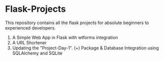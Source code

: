 # Flask-Projects
This repository contains all the flask projects for absolute beginners to experienced developers.

1. A Simple Web App in Flask with wtforms integration
2. A URL Shortener
3. Updating the "Project-Day-1". (+) Package & Database Integration using SQLAlchemy and SQLite
